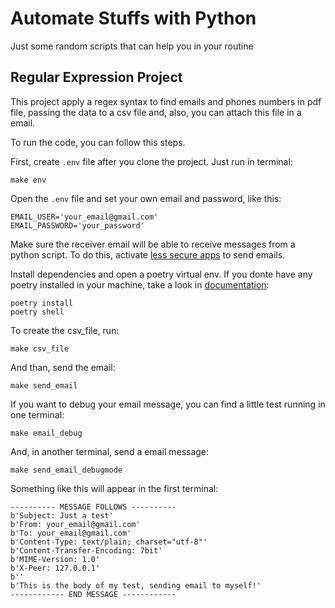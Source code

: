 # Automate Stuffs with Python

Just some random scripts that can help you in your routine

## Regular Expression Project

This project apply a regex syntax to find emails and phones numbers in pdf file, passing the data to a csv file and, also, you can attach this file in a email.

To run the code, you can follow this steps.

First, create `.env` file after you clone the project. Just run in terminal:

```
make env
```

Open the `.env` file and set your own email and password, like this:

```
EMAIL_USER='your_email@gmail.com'
EMAIL_PASSWORD='your_password'
```

Make sure the receiver email will be able to receive messages from a python script. To do this, activate [less secure apps](https://myaccount.google.com/lesssecureapps) to send emails.

Install dependencies and open a poetry virtual env. If you donte have any poetry installed in your machine, take a look in [documentation](https://python-poetry.org/):

```
poetry install
poetry shell
```

To create the csv_file, run:

```
make csv_file
```

And than, send the email:

```
make send_email
```

If you want to debug your email message, you can find a little test running in one terminal:

```
make email_debug
```

And, in another terminal, send a email message:

```
make send_email_debugmode
```

Something like this will appear in the first terminal:

```
---------- MESSAGE FOLLOWS ----------
b'Subject: Just a test'
b'From: your_email@gmail.com'
b'To: your_email@gmail.com'
b'Content-Type: text/plain; charset="utf-8"'
b'Content-Transfer-Encoding: 7bit'
b'MIME-Version: 1.0'
b'X-Peer: 127.0.0.1'
b''
b'This is the body of my test, sending email to myself!'
------------ END MESSAGE ------------

```
